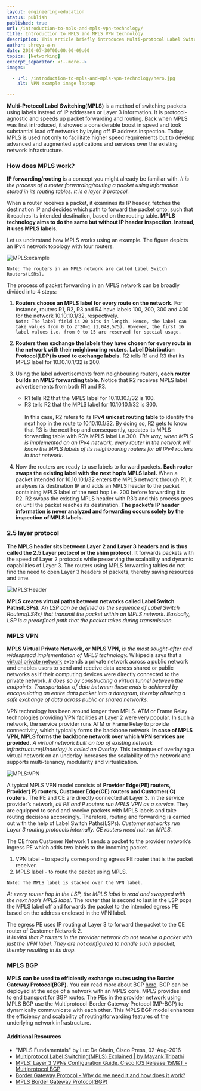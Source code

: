 ```yaml
---
layout: engineering-education
status: publish
published: true
url: /introduction-to-mpls-and-mpls-vpn-technology/
title: Introduction to MPLS and MPLS VPN technology
description: This article briefly introduces Multi-protocol Label Switching(MPLS) and talks about how Virtual Private Networks running on MPLS cores offer reliability, security and enhanced performance.
author: shreya-a-n
date: 2020-07-30T00:00:00-09:00
topics: [Networking]
excerpt_separator: <!--more-->
images:

  - url: /introduction-to-mpls-and-mpls-vpn-technology/hero.jpg
    alt: VPN example image laptop

---
```

**Multi-Protocol Label Switching(MPLS)** is a method of switching packets using labels instead of IP addresses or Layer 3 information. It is protocol-agnostic and speeds up packet forwarding and routing. Back when MPLS was first introduced, it showed a considerable boost in speed and took substantial load off networks by laying off IP address inspection. Today, MPLS is used not only to facilitate higher speed requirements but to develop advanced and augmented applications and services over the existing network infrastructure.
<!--more-->

### How does MPLS work?
**IP forwarding/routing** is a concept you might already be familiar with. *It is the process of a router forwarding/routing a packet using information stored in its routing tables. It is a layer 3 protocol.*

When a router receives a packet, it examines its IP header, fetches the destination IP and decides which path to forward the packet onto, such that it reaches its intended destination, based on the routing table. **MPLS technology aims to do the same but without IP header inspection. Instead, it uses MPLS labels.**

Let us understand how MPLS works using an example. The figure depicts an IPv4 network topology with four routers.

![MPLS:example](/introduction-to-mpls-and-mpls-vpn-technology/mpls.jpg)

`Note: The routers in an MPLS network are called Label Switch Routers(LSRs).`

The process of packet forwarding in an MPLS network can be broadly divided into 4 steps:
1. **Routers choose an MPLS label for every route on the network.** For instance, routers R1, R2, R3 and R4 have labels 100, 200, 300 and 400 for the network 10.10.10.1/32, respectively.<br>
`Note: The label field is 20 bits in length. Hence, the label can take values from 0 to 2^20–1 (1,048,575). However, the first 16 label values i.e. from 0 to 15 are reserved for special usage.`

2. **Routers then exchange the labels they have chosen for every route in the network with their neighbouring routers. Label Distribution Protocol(LDP) is used to exchange labels.** R2 tells R1 and R3 that its MPLS label for 10.10.10.1/32 is 200.

3. Using the label advertisements from neighbouring routers, **each router builds an MPLS forwarding table**. Notice that R2 receives MPLS label advertisements from both R1 and R3.  
    - R1 tells R2 that the MPLS label for 10.10.10.1/32 is 100.
    - R3 tells R2 that the MPLS label for 10.10.10.1/32 is 300.<br><br>
    In this case, R2 refers to its **IPv4 unicast routing table** to identify the next hop in the route to 10.10.10.1/32. By doing so, R2 gets to know that R3 is the next hop and consequently, updates its MPLS forwarding table with R3’s MPLS label i.e 300. *This way, when MPLS is implemented on an IPv4 network, every router in the network will know the MPLS labels of its neighbouring routers for all IPv4 routers in that network.*

4. Now the routers are ready to use labels to forward packets. **Each router swaps the existing label with the next hop’s MPLS label.** When a packet intended for 10.10.10.1/32 enters the MPLS network through R1, it analyses its destination IP and adds an MPLS header to the packet containing MPLS label of the next hop i.e. 200 before forwarding it to R2. R2 swaps the existing MPLS header with R3’s and this process goes on until the packet reaches its destination. **The packet’s IP header information is never analyzed and forwarding occurs solely by the inspection of MPLS labels.**


### 2.5 layer protocol
**The MPLS header sits between Layer 2 and Layer 3 headers and is thus called the 2.5 Layer protocol or the shim protocol.** It forwards packets with the speed of Layer 2 protocols while preserving the scalability and dynamic capabilities of Layer 3. The routers using MPLS forwarding tables do not find the need to open Layer 3 headers of packets, thereby saving resources and time.  

![MPLS:Header](/introduction-to-mpls-and-mpls-vpn-technology/mplsHeader.jpg)

**MPLS creates virtual paths between networks called Label Switch Paths(LSPs).**
*An LSP can be defined as the sequence of Label Switch Routers(LSRs) that transmit the packet within an MPLS network. Basically, LSP is a predefined path that the packet takes during transmission.*

### MPLS VPN
**MPLS Virtual Private Network, or MPLS VPN,** *is the most sought-after and widespread implementation of MPLS technology.* Wikipedia says that a [virtual private network](https://en.wikipedia.org/wiki/Virtual_private_network) extends a private network across a public network and enables users to send and receive data across shared or public networks as if their computing devices were directly connected to the private network.
*It does so by constructing a virtual tunnel between the endpoints. Transportation of data between these ends is achieved by encapsulating an entire data packet into a datagram, thereby allowing a safe exchange of data across public or shared networks.*

VPN technology has been around longer than MPLS. ATM or Frame Relay technologies providing VPN facilities at Layer 2 were very popular. In such a network, the service provider runs ATM or Frame Relay to provide connectivity, which typically forms the backbone network. **In case of MPLS VPN, MPLS forms the backbone network over which VPN services are provided.** *A virtual network built on top of existing network infrastructure(Underlay) is called an Overlay.* This technique of overlaying a virtual network on an underlay increases the scalability of the network and supports multi-tenancy, modularity and virtualization.

![MPLS:VPN](/introduction-to-mpls-and-mpls-vpn-technology/mplsVPN.jpg)

A typical MPLS VPN model consists of **Provider Edge(PE) routers, Provider( P) routers, Customer Edge(CE) routers and Customer( C) routers.**
The PE and CE are directly connected at Layer 3. In the service provider’s network, *all PE and P routers run MPLS VPN as a service.*
They are equipped to send and receive packets with MPLS labels and take routing decisions accordingly.
Therefore, routing and forwarding is carried out with the help of Label Switch Paths(LSPs).
*Customer networks run Layer 3 routing protocols internally. CE routers need not run MPLS.*

The CE from Customer Network 1 sends a packet to the provider network’s ingress PE which adds two labels to the incoming packet.
1. VPN label - to specify corresponding egress PE router that is the packet receiver.
2. MPLS label - to route the packet using MPLS.

`Note: The MPLS label is stacked over the VPN label.`

*At every router hop in the LSP, the MPLS label is read and swapped with the next hop’s MPLS label.*
The router that is second to last in the LSP pops the MPLS label off and forwards the packet to the intended egress PE based on the address enclosed in the VPN label.

The egress PE uses IP routing at Layer 3 to forward the packet to the CE router of Customer Network 2.  
*It is vital that P routers in the provider network do not receive a packet with just the VPN label. They are not configured to handle such a packet, thereby resulting in its drop.*

### MPLS BGP
**MPLS can be used to efficiently exchange routes using the Border Gateway Protocol(BGP).** You can read more about BGP [here](engineering-education/border-gateway-protocol/). BGP can be deployed at the edge of a network with an MPLS core. MPLS provides end to end transport for BGP routes. The PEs in the provider network using MPLS BGP use the Multiprotocol-Border Gateway Protocol (MP-BGP) to dynamically communicate with each other. This MPLS BGP model enhances the efficiency and scalability of routing/forwarding features of the underlying network infrastructure.


#### Additional Resources
- "MPLS Fundamentals" by Luc De Ghein, Cisco Press, 02-Aug-2016
- [Multiprotocol Label Switching(MPLS) Explained | by Mayank Tripathi](https://towardsdatascience.com/multiprotocol-label-switching-mpls-explained-aac04f3c6e94)
- [MPLS: Layer 3 VPNs Configuration Guide, Cisco IOS Release 15M&T - Multiprotocol BGP](https://www.cisco.com/c/en/us/td/docs/ios-xml/ios/mp_l3_vpns/configuration/15-mt/mp-l3-vpns-15-mt-book/mp-bgp-mpls-vpn.html)
- [Border Gateway Protocol - Why do we need it and how does it work?](https://www.section.io/engineering-education/border-gateway-protocol/)
- [MPLS Border Gateway Protocol(BGP)](https://www.mplsinfo.org/border-gateway-protocol-bgp.html)

